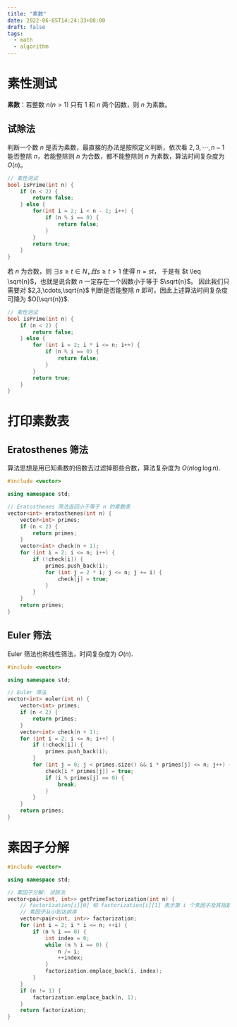 ```yaml
---
title: "素数"
date: 2022-06-05T14:24:33+08:00
draft: false
tags:
  - math
  - algorithm
---
```


# 素性测试

**素数**：若整数 $n ( n > 1)$ 只有 $1$ 和 $n$ 两个因数，则 $n$ 为素数。

## 试除法

判断一个数 $n$ 是否为素数，最直接的办法是按照定义判断，依次看 $2,3,\cdots,n-1$ 能否整除 $n$，若能整除则 $n$ 为合数，都不能整除则 $n$ 为素数，算法时间复杂度为 $O(n)$。

```cpp
// 素性测试
bool isPrime(int n) {
    if (n < 2) {
        return false;
    } else {
        for(int i = 2; i < n - 1; i++) {
            if (n % i == 0) {
                return false;
            }
        }
        return true;
    }
}

```

若 $n$ 为合数，则 $\exists s \geq t \in N_{+} 且 s \geq t > 1$ 使得 $n = st$，
于是有 $t \leq \sqrt{n}$，也就是说合数 $n$ 一定存在一个因数小于等于 $\sqrt{n}$。
因此我们只需要对 $2,3,\cdots,\sqrt{n}$ 判断是否能整除 $n$ 即可。因此上述算法时间复杂度可降为 $O(\sqrt{n})$.

```cpp
// 素性测试
bool isPrime(int n) {
    if (n < 2) {
        return false;
    } else {
        for (int i = 2; i * i <= n; i++) {
            if (n % i == 0) {
                return false;
            }
        }
        return true;
    }
}

```

# 打印素数表

## Eratosthenes 筛法

算法思想是用已知素数的倍数去过滤掉那些合数，算法复杂度为 $O(n \log{\log n})$.

```cpp
#include <vector>

using namespace std;

// Eratosthenes 筛法返回小于等于 n 的素数表
vector<int> eratosthenes(int n) {
	vector<int> primes;
    if (n < 2) {
        return primes;
    }
    vector<int> check(n + 1);
    for (int i = 2; i <= n; i++) {
        if (!check[i]) {
            primes.push_back(i);
            for (int j = 2 * i; j <= n; j += i) {
                check[j] = true;
            }
        }
    }
    return primes;
}

```

## Euler 筛法

Euler 筛法也称线性筛法，时间复杂度为 $O(n)$.

```cpp
#include <vector>

using namespace std;

// Euler 筛法
vector<int> euler(int n) {
    vector<int> primes;
    if (n < 2) {
        return primes;
    }
    vector<int> check(n + 1);
    for (int i = 2; i <= n; i++) {
        if (!check[i]) {
            primes.push_back(i);
        }
        for (int j = 0; j < primes.size() && i * primes[j] <= n; j++) {
            check[i * primes[j]] = true;
            if (i % primes[j] == 0) {
                break;
            }
        }
    }
    return primes;
}

```

# 素因子分解

```cpp
#include <vector>

using namespace std;

// 素因子分解: 试除法
vector<pair<int, int>> getPrimeFactorization(int n) {
    // factorization[i][0] 和 factorization[i][1] 表示第 i 个素因子及其指数
    // 素因子从小到达排序
    vector<pair<int, int>> factorization;
    for (int i = 2; i * i <= n; ++i) {
        if (n % i == 0) {
            int index = 0;
            while (n % i == 0) {
                n /= i;
                ++index;
            }
            factorization.emplace_back(i, index);
        }
    }
    if (n != 1) {
        factorization.emplace_back(n, 1);
    }
    return factorization;
}

```